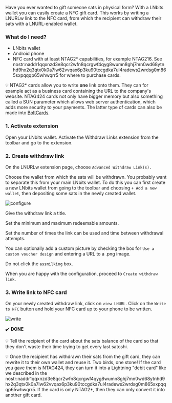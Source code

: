 Have you ever wanted to gift someone sats in physical form? With a LNbits wallet you can easily create a NFC gift card. This works by writing a LNURLw link to the NFC card, from which the recipient can withdraw their sats with a LNURL-enabled wallet. 

### What do I need?
- LNbits wallet
- Android phone
- NFC card with at least NTAG2* capabilities, for example NTAG216. See nostr:naddr1qqxnzd3e8qcr2wfn8qcrgwf4qyg8wumn8ghj7mn0wd68ytnhd9hx2q3qtx0k0a7lw62vvqax6p3ku90tccgdka7ul4radews2wrdsg0m865sxpqqqp65whwqrr5 for where to purchase cards. 

💡 NTAG2* cards allow you to write **one** link onto them. They can for example act as a business card containing the URL to the company's website. NTAG424 cards not only have bigger memory but also something called a SUN parameter which allows web server authentication, which adds more security to your payments. The latter type of cards can also be made into [BoltCards](https://boltcard.org/). 

### 1. Activate extension
Open your LNbits wallet. Activate the Withdraw Links extension from the toolbar and go to the extension. 

### 2. Create withdraw link
On the LNURLw extension page, choose `Advanced Withdraw Link(s).`

Choose the wallet from which the sats will be withdrawn. You probably want to separate this from your main LNbits wallet. To do this you can first create a new LNbits wallet from going to the toolbar and choosing `+ Add a new wallet`, then depositing some sats in the newly created wallet. 

![configure](https://cdn.satellite.earth/9eefb0bcc03e218aac55a5c3bfa06f0cdd59d3b36959c58e3f2f88941cca0d01.webp)

Give the withdraw link a title. 

Set the minimum and maximum redeemable amounts. 

Set the number of times the link can be used and time between withdrawal attempts. 

You can optionally add a custom picture by checking the box for `Use a custom voucher design` and entering a URL to a .png image. 

Do not click the `assmilking` box. 

When you are happy with the configuration, proceed to `Create withdraw link`.

### 3. Write link to NFC card
On your newly created withdraw link, click on `view LNURL`. Click on the `Write to NFC` button and hold your NFC card up to your phone to be written.

![write](https://cdn.satellite.earth/7d290d0c076c724af88089f3ad2bdc7c22cac5bc7bb521e5f28c5646a4fe350d.webp)

✔️ **DONE**

💡 Tell the recipient of the card about the sats balance of the card so that they don't waste their time trying to get every last satoshi. 

💡 Once the recipient has withdrawn their sats from the gift card, they can rewrite it to their own wallet and reuse it. Two birds, one stone! If the card you gave them is NTAG424, they can turn it into a Lightning "debit card" like we described in the nostr:naddr1qqxnzd3e8qcr2wfn8qcrgwf4qyg8wumn8ghj7mn0wd68ytnhd9hx2q3qtx0k0a7lw62vvqax6p3ku90tccgdka7ul4radews2wrdsg0m865sxpqqqp65whwqrr5. If the card is only NTAG2*, then they can only convert it into another gift card. 
